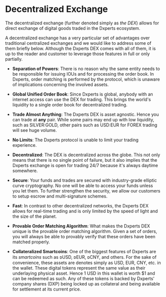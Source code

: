 # Decentralized Exchange

The decentralized exchange (further denoted simply as *the DEX*) allows for
direct exchange of digital goods traded in the Dxperts ecosystem.

A decentralized exchange has a very particular set of advantages over
traditional centralized exchanges and we would like to address some of them
briefly below. Although the Dxperts DEX comes with all of them, it is up to
the reader and customer to leverage those features in full or only partially.

* **Separation of Powers**: 
  There is no reason why the same entity needs to be responsible for
  issuing IOUs and for processing the order book. In Dxperts, order matching
  is performed by the protocol, which is unaware of implications concerning the
  involved assets.
  
* **Global Unified Order Book**:
  Since Dxperts is global, anybody with an internet access can use the DEX for
  trading. This brings the world's liquidity to a single order book for
  decentralized trading.
  
* **Trade Almost Anything**:
  The Dxperts DEX is asset agnostic. Hence you can trade at **any** pair.
  While some pairs may end up with low liquidity, such as SILVER:GOLD, other
  pairs such as USD:EUR for FOREX trading will see huge volume.
  
* **No Limits**:
  The Dxperts protocol is unable to limit your trading experience.
  
* **Decentralized**:
  The DEX is decentralized across the globe. This not only means that there is
  no single point of failure, but it also implies that the Dxperts exchange is
  open for trading 24/7 because it's always daytime somewhere.
  
* **Secure**:
  Your funds and trades are secured with industry-grade elliptic curve
  cryptography. No one will be able to access your funds unless you let them. To
  further strengthen the security, we allow our customers to setup escrow and
  multi-signature schemes.
  
* **Fast**:
  In contrast to other decentralized networks, the Dxperts DEX allows for
  real-time trading and is only limited by the speed of light and the size of
  the planet.
  
* **Provable Order Matching Algorithm**:
  What makes the Dxperts DEX unique is the provable order matching algorithm.
  Given a set of orders, you will always be able to provably verify that these
  orders have been matched properly.
  
* **Collateralized Smartcoins**:
  One of the biggest features of Dxperts are its *smartcoins* such as ᴅUSD,
  ᴅEUR, ᴅCNY, and others. For the sake of convenience, these assets are
  denotes simply as USD, EUR, CNY, etc. in the wallet. These digital tokens
  represent the same value as their underlaying physical asset. Hence 1 USD in
  this wallet is worth $1 and can be redeemed as such. Any of these tokens is
  backed by Dxperts' company shares (DXP) being locked up as collateral and
  being available for settlement at its current price.
